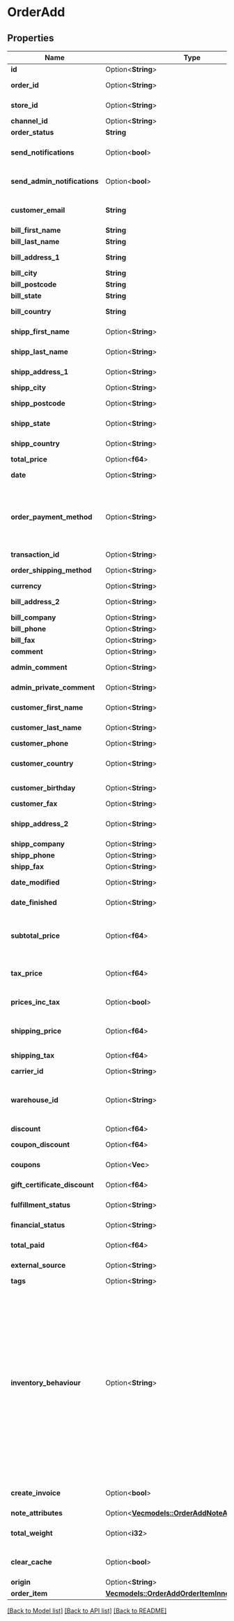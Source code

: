 # OrderAdd

## Properties

Name | Type | Description | Notes
------------ | ------------- | ------------- | -------------
**id** | Option<**String**> | Defines order's id | [optional]
**order_id** | Option<**String**> | Defines the order id if it is supported by the cart | [optional]
**store_id** | Option<**String**> | Defines store id where the order should be assigned | [optional]
**channel_id** | Option<**String**> | Channel ID | [optional]
**order_status** | **String** | Defines order status. | 
**send_notifications** | Option<**bool**> | Send notifications to customer after order was created | [optional][default to false]
**send_admin_notifications** | Option<**bool**> | Notify admin when new order was created. | [optional][default to false]
**customer_email** | **String** | Defines the customer specified by email for whom order has to be created | 
**bill_first_name** | **String** | Specifies billing first name | 
**bill_last_name** | **String** | Specifies billing last name | 
**bill_address_1** | **String** | Specifies first billing address | 
**bill_city** | **String** | Specifies billing city | 
**bill_postcode** | **String** | Specifies billing postcode | 
**bill_state** | **String** | Specifies billing state code | 
**bill_country** | **String** | Specifies billing country code | 
**shipp_first_name** | Option<**String**> | Specifies shipping first name | [optional]
**shipp_last_name** | Option<**String**> | Specifies shipping last name | [optional]
**shipp_address_1** | Option<**String**> | Specifies first shipping address | [optional]
**shipp_city** | Option<**String**> | Specifies shipping city | [optional]
**shipp_postcode** | Option<**String**> | Specifies shipping postcode | [optional]
**shipp_state** | Option<**String**> | Specifies shipping state code | [optional]
**shipp_country** | Option<**String**> | Specifies shipping country code | [optional]
**total_price** | Option<**f64**> | Defines order's total price | [optional]
**date** | Option<**String**> | Specifies an order creation date in format Y-m-d H:i:s | [optional]
**order_payment_method** | Option<**String**> | Defines order payment method.<br/>Setting order_payment_method on Shopify will also change financial_status field value to 'paid' | [optional]
**transaction_id** | Option<**String**> | Payment transaction id | [optional]
**order_shipping_method** | Option<**String**> | Defines order shipping method | [optional]
**currency** | Option<**String**> | Currency code of order | [optional]
**bill_address_2** | Option<**String**> | Specifies second billing address | [optional]
**bill_company** | Option<**String**> | Specifies billing company | [optional]
**bill_phone** | Option<**String**> | Specifies billing phone | [optional]
**bill_fax** | Option<**String**> | Specifies billing fax | [optional]
**comment** | Option<**String**> | Specifies order comment | [optional]
**admin_comment** | Option<**String**> | Specifies admin's order comment | [optional]
**admin_private_comment** | Option<**String**> | Specifies private admin's order comment | [optional]
**customer_first_name** | Option<**String**> | Specifies customer's first name | [optional]
**customer_last_name** | Option<**String**> | Specifies customer’s last name | [optional]
**customer_phone** | Option<**String**> | Specifies customer’s phone | [optional]
**customer_country** | Option<**String**> | Specifies customer's address ISO code or name of country | [optional]
**customer_birthday** | Option<**String**> | Specifies customer’s birthday | [optional]
**customer_fax** | Option<**String**> | Specifies customer’s fax | [optional]
**shipp_address_2** | Option<**String**> | Specifies second address line of a shipping street address | [optional]
**shipp_company** | Option<**String**> | Specifies shipping company | [optional]
**shipp_phone** | Option<**String**> | Specifies shipping phone | [optional]
**shipp_fax** | Option<**String**> | Specifies shipping fax | [optional]
**date_modified** | Option<**String**> | Specifies order's  modification date | [optional]
**date_finished** | Option<**String**> | Specifies order's  finished date | [optional]
**subtotal_price** | Option<**f64**> | Total price of all ordered products multiplied by their number, excluding tax, shipping price and discounts | [optional]
**tax_price** | Option<**f64**> | The value of tax cost for order | [optional][default to 0]
**prices_inc_tax** | Option<**bool**> | Indicates whether prices and subtotal includes tax. | [optional][default to false]
**shipping_price** | Option<**f64**> | Specifies order's shipping price | [optional][default to 0]
**shipping_tax** | Option<**f64**> | Specifies order's shipping price tax | [optional]
**carrier_id** | Option<**String**> | Defines tracking carrier id | [optional]
**warehouse_id** | Option<**String**> | This parameter is used for selecting a warehouse where you need to set/modify a product quantity. | [optional]
**discount** | Option<**f64**> | Specifies order's discount | [optional]
**coupon_discount** | Option<**f64**> | Specifies order's coupon discount | [optional]
**coupons** | Option<**Vec<String>**> | Coupons that will be applied to order | [optional]
**gift_certificate_discount** | Option<**f64**> | Discounts for order with gift certificates | [optional]
**fulfillment_status** | Option<**String**> | Create order with fulfillment status | [optional]
**financial_status** | Option<**String**> | Create order with financial status | [optional]
**total_paid** | Option<**f64**> | Defines total paid amount for the order | [optional]
**external_source** | Option<**String**> | Identifying the system used to generate the order | [optional]
**tags** | Option<**String**> | Order tags | [optional]
**inventory_behaviour** | Option<**String**> | The behaviour to use when updating inventory.<hr><div style=\"font-style:normal\">Values description:<div style=\"margin-left: 2%; padding-top: 2%\"><div style=\"font-size:85%\"><b>bypass</b> = Do not claim inventory </br></br><b>decrement_ignoring_policy</b> = Ignore the product's </br> inventory policy and claim amounts</br></br><b>decrement_obeying_policy</b> =  Obey the product's </br> inventory policy.</br></br></div></div></div> | [optional][default to bypass]
**create_invoice** | Option<**bool**> | Defines whether the invoice is created automatically along with the order | [optional][default to false]
**note_attributes** | Option<[**Vec<models::OrderAddNoteAttributesInner>**](OrderAdd_note_attributes_inner.md)> | Defines note attributes | [optional]
**total_weight** | Option<**i32**> | Defines the sum of all line item weights in grams for the order | [optional]
**clear_cache** | Option<**bool**> | Is cache clear required | [optional][default to true]
**origin** | Option<**String**> | The source of the order | [optional]
**order_item** | [**Vec<models::OrderAddOrderItemInner>**](OrderAdd_order_item_inner.md) |  | 

[[Back to Model list]](../README.md#documentation-for-models) [[Back to API list]](../README.md#documentation-for-api-endpoints) [[Back to README]](../README.md)


